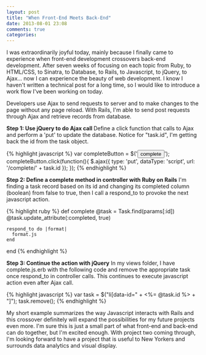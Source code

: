 ```yaml
---
layout: post
title: "When Front-End Meets Back-End"
date: 2013-08-01 23:08
comments: true
categories:
---
```


I was extraordinarily joyful today, mainly because I finally came to experience when front-end development crossovers back-end development. After seven weeks of focusing on each topic from Ruby, to HTML/CSS, to Sinatra, to Database, to Rails, to Javascript, to jQuery, to Ajax... now I can experience the beauty of web development. I know I haven't written a technical post for a long time, so I would like to introduce a work flow I've been working on today.

Developers use Ajax to send requests to server and to make changes to the page without any page reload. With Rails, I'm able to send post requests through Ajax and retrieve records from database.

<strong>Step 1: Use jQuery to do Ajax call </strong>
Define a click function that calls to Ajax and perform a 'put' to update the database. Notice for "task.id", I'm getting back the id from the task object.

{% highlight javascript %}
  var completeButton = $('<button class="complete">complete</button>');
  completeButton.click(function(){
    $.ajax({
      type: 'put',
      dataType: 'script',
      url: '/complete/' + task.id
    });
  });
{% endhighlight %}

<strong>Step 2: Define a complete method in controller with Ruby on Rails</strong>
I'm finding a task record based on its id and changing its completed column (boolean) from false to true, then I call a respond_to to provoke the next javascript action.

{% highlight ruby %}
  def complete
    @task = Task.find(params[:id])
    @task.update_attribute(:completed, true)

    respond_to do |format|
      format.js
    end
  end
{% endhighlight %}

<strong>Step 3: Continue the action with jQuery</strong>
In my views folder, I have complete.js.erb with the following code and remove the appropriate task once respond_to in controller calls. This continues to execute javascript action even after Ajax call.

{% highlight javascript %}
  var task = $("li[data-id=" + <%= @task.id %> + "]");
  task.remove();
{% endhighlight %}

My short example summarizes the way Javascript interacts with Rails and this crossover definitely will expand the possibilities for my future projects even more. I'm sure this is just a small part of what front-end and back-end can do together, but I'm excited enough. With project two coming through, I'm looking forward to have a project that is useful to New Yorkers and surrounds data analytics and visual display.
